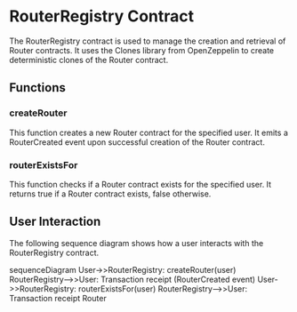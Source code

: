 # RouterRegistry Contract

The RouterRegistry contract is used to manage the creation and retrieval of Router contracts. It uses the Clones library from OpenZeppelin to create deterministic clones of the Router contract.

## Functions

### createRouter

This function creates a new Router contract for the specified user. It emits a RouterCreated event upon successful creation of the Router contract.

### routerExistsFor

This function checks if a Router contract exists for the specified user. It returns true if a Router contract exists, false otherwise.

## User Interaction

The following sequence diagram shows how a user interacts with the RouterRegistry contract.

sequenceDiagram
    User->>RouterRegistry: createRouter(user)
    RouterRegistry-->>User: Transaction receipt (RouterCreated event)
    User->>RouterRegistry: routerExistsFor(user)
    RouterRegistry-->>User: Transaction receipt
    Router

